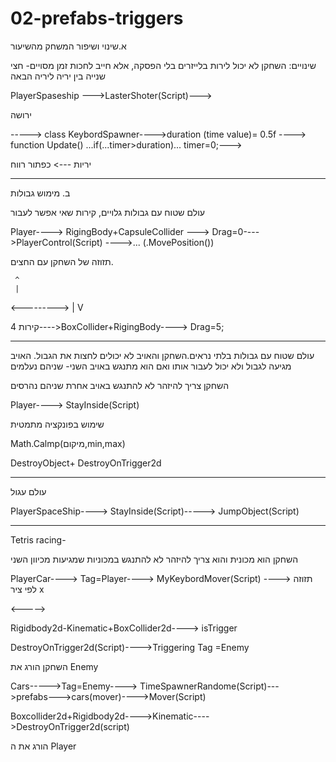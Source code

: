 # 02-prefabs-triggers


א.שינוי ושיפור המשחק מהשיעור


שינויים: השחקן לא יכול לירות בלייזרים בלי הפסקה, אלא חייב לחכות זמן מסויים- חצי שנייה בין יריה ליריה הבאה

PlayerSpaseship --->LasterShoter(Script)--->

ירושה 


-----> class KeybordSpawner---->duration (time value)= 0.5f ----> function Update() ...if(...timer>duration)... timer=0;--->

יריות ---> כפתור רווח


-----------------------------------------------------------------------------------------------------------------------------------------------------------------------------------

ב. מימוש גבולות



עולם שטוח עם גבולות גלויים, קירות שאי אפשר לעבור

Player----> RigingBody+CapsuleCollider ---> Drag=0---->PlayerControl(Script) ---->... (.MovePosition())


תזוזה של השחקן עם החצים.

     ^
     |
<--------->
     |
     V
     
     
  4 קירות---->BoxCollider+RigingBody----> Drag=5;
  
 --------------------------------------------------------------------------------------------------------------------------------------------------------------------------------
  
  עולם שטוח עם גבולות בלתי נראים.השחקן והאויב לא יכולים לחצות את הגבול. האויב מגיעה לגבול ולא יכול לעבור אותו ואם הוא מתנגש באויב השני- שניהם נעלמים
  
  השחקן צריך להיזהר לא להתנגש באויב אחרת שניהם נהרסים
  
  Player----> StayInside(Script)
  
  שימוש בפונקציה מתמטית
  
 Math.Calmp(מיקום,min,max)
 
 DestroyObject+ DestroyOnTrigger2d
  
  -------------------------------------------------------------------------------------------------------------------------------------------------------------------------------
  עולם עגול
  
  PlayerSpaceShip----> StayInside(Script)-----> JumpObject(Script)
  
  -------------------------------------------------------------------------------------------------------------------------------------------------------------------------------
  
  
  Tetris racing-
 
 השחקן הוא מכונית והוא צריך להיזהר לא להתנגש במכוניות שמגיעות מכיוון השני
 
 PlayerCar----> Tag=Player----> MyKeybordMover(Script) ----> תזוזה לפי ציר x 
 
 <----->
 
 Rigidbody2d-Kinematic+BoxCollider2d----> isTrigger
 
 DestroyOnTrigger2d(Script)---->Triggering Tag =Enemy
 
 השחקן הורג את Enemy
  
  
  
  
 
 Cars----->Tag=Enemy----> TimeSpawnerRandome(Script)--->prefabs--->cars(mover)---->Mover(Script)

 Boxcollider2d+Rigidbody2d---->Kinematic---->DestroyOnTrigger2d(script)
  
  הורג את ה Player
  
  
  
  
